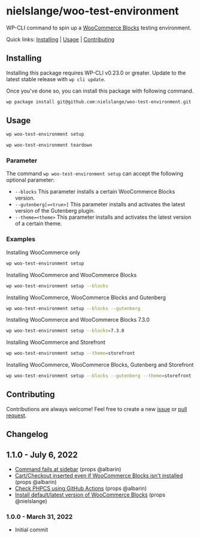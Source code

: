 # nielslange/woo-test-environment

WP-CLI command to spin up a [WooCommerce Blocks](https://wordpress.org/plugins/woo-gutenberg-products-block/) testing environment.

Quick links: [Installing](#installing) | [Usage](#usage) | [Contributing](#contributing)

## Installing

Installing this package requires WP-CLI v0.23.0 or greater. Update to the latest stable release with `wp cli update`.

Once you've done so, you can install this package with following command.

```sh
wp package install git@github.com:nielslange/woo-test-environment.git
```

## Usage

```sh
wp woo-test-environment setup
```

```sh
wp woo-test-environment teardown
```

### Parameter

The command `wp woo-test-environment setup` can accept the following optional parameter:

- `--blocks` This parameter installs a certain WooCommerce Blocks version.
- `--gutenberg[=<true>]` This parameter installs and activates the latest version of the Gutenberg plugin.
- `--theme=<theme>` This parameter installs and activates the latest version of a certain theme.

### Examples

Installing WooCommerce only

```sh
wp woo-test-environment setup
```

Installing WooCommerce and WooCommerce Blocks

```sh
wp woo-test-environment setup --blocks
```

Installing WooCommerce, WooCommerce Blocks and Gutenberg

```sh
wp woo-test-environment setup --blocks --gutenberg
```

Installing WooCommerce and WooCommerce Blocks 7.3.0

```sh
wp woo-test-environment setup --blocks=7.3.0
```

Installing WooCommerce and Storefront

```sh
wp woo-test-environment setup --theme=storefront
```

Installing WooCommerce, WooCommerce Blocks, Gutenberg and Storefront

```sh
wp woo-test-environment setup --blocks --gutenberg --theme=storefront
```

## Contributing

Contributions are always welcome! Feel free to create a new [issue](https://github.com/nielslange/woo-test-environment/issues) or [pull request](https://github.com/nielslange/woo-test-environment/pulls).

## Changelog

## 1.1.0 - July 6, 2022

- [Command fails at sidebar](https://github.com/nielslange/woo-test-environment/issues/2) (props @albarin)
- [Cart/Checkout inserted even if WooCommerce Blocks isn't installed](https://github.com/nielslange/woo-test-environment/issues/3) (props @albarin)
- [Check PHPCS using GitHub Actions](https://github.com/nielslange/woo-test-environment/issues/7) (props @albarin)
- [Install default/latest version of WooCommerce Blocks](https://github.com/nielslange/woo-test-environment/issues/1) (props @nielslange)

### 1.0.0 - March 31, 2022

- Initial commit
